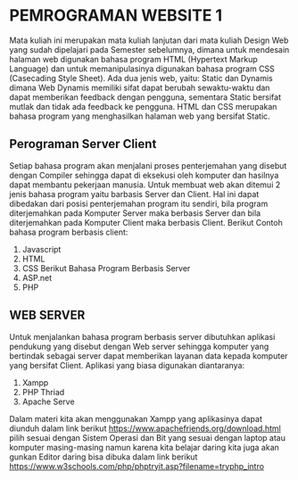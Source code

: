 # PEMROGRAMAN WEBSITE 1

Mata kuliah ini merupakan mata kuliah lanjutan dari mata kuliah Design Web yang sudah dipelajari pada Semester sebelumnya, dimana untuk mendesain halaman web digunakan bahasa program HTML (Hypertext Markup Language) dan untuk memanipulasinya digunakan bahasa program CSS (Casecading Style Sheet).
Ada dua jenis web, yaitu: Static dan Dynamis dimana Web Dynamis memiliki sifat dapat berubah sewaktu-waktu dan dapat memberikan feedback dengan pengguna, sementara Static bersifat mutlak dan tidak ada feedback ke pengguna. HTML dan CSS merupakan bahasa program yang menghasilkan halaman web yang bersifat Static.

## Perograman Server Client

Setiap bahasa program akan menjalani proses penterjemahan yang disebut dengan Compiler sehingga dapat di eksekusi oleh komputer dan hasilnya dapat membantu pekerjaan manusia. Untuk membuat web akan ditemui 2 jenis bahasa program yaitu barbasis Server dan Client. Hal ini dapat dibedakan dari posisi penterjemahan program itu sendiri, bila program diterjemahkan pada Komputer Server maka berbasis Server dan bila diterjemahkan pada Komputer Client maka berbasis Client.
Berikut Contoh bahasa program berbasis client:
1. Javascript
2. HTML
3. CSS
Berikut Bahasa Program Berbasis Server
1. ASP.net
2. PHP

## WEB SERVER

Untuk menjalankan bahasa program berbasis server dibutuhkan aplikasi pendukung yang disebut dengan Web server sehingga komputer yang bertindak sebagai server dapat memberikan layanan data kepada komputer yang bersifat Client. Aplikasi yang biasa digunakan diantaranya:
1. Xampp
2. PHP Thriad
3. Apache Serve

Dalam materi kita akan menggunakan Xampp yang aplikasinya dapat diunduh dalam link berikut https://www.apachefriends.org/download.html pilih sesuai dengan Sistem Operasi dan Bit yang sesuai dengan laptop atau komputer masing-masing
namun karena kita belajar daring kita juga akan gunkan Editor daring bisa dibuka dalam link berikut https://www.w3schools.com/php/phptryit.asp?filename=tryphp_intro
